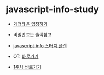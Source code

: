 # javascript-info-study

- [게더타운 입장하기](https://gather.town/app/wUwmgOCiUzWIX42y/JavascriptInfoStudyTeam)
- 비밀번호는 슬랙참고


- [javascript-info 스터디 플랜](https://docs.google.com/spreadsheets/d/1RQD6_qKTOGf_lzZ8m0y9wO1risZLiw2JKmbWyOckNrQ/edit#gid=0)

- OT: [바로가기](https://creco.me/slide?url=https://raw.githubusercontent.com/CreativeStudyTeam/javascript-info-study/main/OT.md)

- [1주차 바로가기](/week1)
